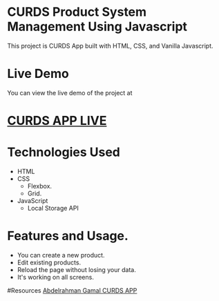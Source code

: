 ﻿# CURDS Product System Management Using Javascript
This project is CURDS App built with HTML, CSS, and Vanilla Javascript.

# Live Demo
You can view the live demo of the project at 
# [CURDS APP LIVE](https://hassan-ghorab.github.io/CRUDS-Product-System-Management-Using-JavaScript/)

# Technologies Used
- HTML
- CSS
  * Flexbox. 
  * Grid.
- JavaScript
  * Local Storage API

# Features and Usage.
- You can create a new product.
- Edit existing products.
- Reload the page without losing your data.
- It's working on all screens.

#Resources
[Abdelrahman Gamal CURDS APP](https://www.youtube.com/playlist?list=PLknwEmKsW8Os2kzf3qjR34Z5FS8-pDoLN)
